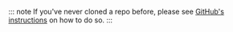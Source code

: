 <!-- markdownlint-disable MD041 -->
::: note
If you've never cloned a repo before, please see [GitHub's instructions](https://help.github.com/en/articles/cloning-a-repository) on how to do so.
:::
